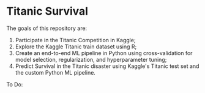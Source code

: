 # Titanic Survival


The goals of this repository are:
1. Participate in the Titanic Competition in Kaggle;
2. Explore the Kaggle Titanic train dataset using R;
3. Create an end-to-end ML pipeline in Python using cross-validation for model selection, regularization, and hyperparameter tuning;
4. Predict Survival in the Titanic disaster using Kaggle's Titanic test set and the custom Python ML pipeline.

To Do:



